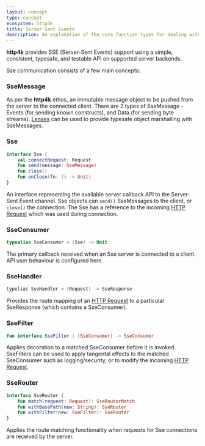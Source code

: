 ```yaml
---
layout: concept
type: concept
ecosystem: http4k
title: Server-Sent Events
description: An explanation of the core function types for dealing with Server-Sent Events
---
```


**http4k** provides SSE (Server-Sent Events) support using a simple, consistent, typesafe, and testable API on supported server backends.

Sse communication consists of a few main concepts:

### SseMessage
As per the **http4k** ethos, an immutable message object to be pushed from the server to the connected client. There are 2 types of SseMessage - Events (for sending known constructs), and Data (for sending byte streams). [Lenses](/guide/concepts/lens) can be used to provide typesafe object marshalling with SseMessages. 

### Sse
```kotlin
interface Sse {
    val connectRequest: Request
    fun send(message: SseMessage)
    fun close()
    fun onClose(fn: () -> Unit)
}
```
An interface representing the available server callback API to the Server-Sent Event channel. Sse objects can `send()` SseMessages to the client, or `close()` the connection. The Sse has a reference to the incoming [HTTP Request](/guide/concepts/http#HttpMessage) which was used during connection.

### SseConsumer
```kotlin
typealias SseConsumer = (Sse) -> Unit
```

The primary callback received when an Sse server is connected to a client. API user behaviour is configured here.

### SseHandler
```kotlin
typelias SseHandler = (Request) -> SseResponse
```

Provides the route mapping of an [HTTP Request](/guide/concepts/http#HttpMessage) to a particular SseResponse (which contains a SseConsumer).

### SseFilter
```kotlin
fun interface SseFilter : (SseConsumer) -> SseConsumer
```

Applies decoration to a matched SseConsumer before it is invoked. SseFilters can be used to apply tangental effects to the matched SseConsumer such as logging/security, or to modify the incoming [HTTP Request](/guide/concepts/http#HttpMessage).

### SseRouter
```kotlin
interface SseRouter {
    fun match(request: Request): SseRouterMatch
    fun withBasePath(new: String): SseRouter
    fun withFilter(new: SseFilter): SseRouter
}
```

Applies the route matching functionality when requests for Sse connections are received by the server.
